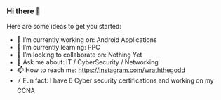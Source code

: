 ### Hi there 👋

Here are some ideas to get you started:

- 🔭 I’m currently working on: Android Applications
- 🌱 I’m currently learning: PPC
- 👯 I’m looking to collaborate on: Nothing Yet
- 💬 Ask me about: IT / CyberSecurity / Networking
- 📫 How to reach me: https://instagram.com/wraththegodd
- ⚡ Fun fact: I have 6 Cyber security certifications and working on my CCNA
